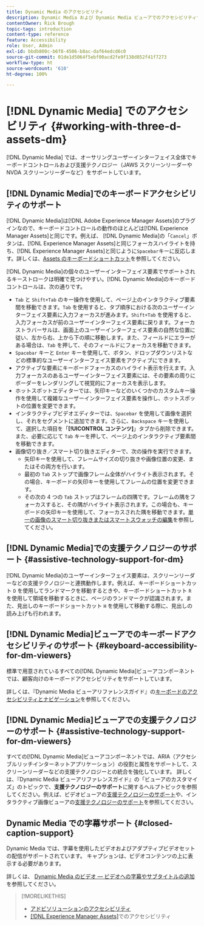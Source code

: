 ```yaml
---
title: Dynamic Media のアクセシビリティ
description: Dynamic Media および Dynamic Media ビューアでのアクセシビリティサポートについて説明します。
contentOwner: Rick Brough
topic-tags: introduction
content-type: reference
feature: Accessibility
role: User, Admin
exl-id: bbdb800c-b6f8-4506-b8ac-daf64edcd6c0
source-git-commit: 01de1d5064f5ebf00acd2fe9f138d852f41f7273
workflow-type: ht
source-wordcount: '610'
ht-degree: 100%

---
```


# [!DNL Dynamic Media] でのアクセシビリティ {#working-with-three-d-assets-dm}

[!DNL Dynamic Media] では、オーサリングユーザーインターフェイス全体でキーボードコントロールおよび支援テクノロジー（JAWS スクリーンリーダーや NVDA スクリーンリーダーなど）をサポートしています。

##  [!DNL Dynamic Media]でのキーボードアクセシビリティのサポート

[!DNL Dynamic Media]は[!DNL Adobe Experience Manager Assets]のプラグインなので、キーボードコントロールの動作のほとんどは[!DNL Experience Manager Assets]と同じです。例えば、 [!DNL Dynamic Media]の「`Cancel`」ボタンは、[!DNL Experience Manager Assets]と同じフォーカスハイライトを持ち、[!DNL Experience Manager Assets]と同じように`Spacebar`キーに反応します。詳しくは、[Assets のキーボードショートカット](/help/assets/accessibility.md#keyboard-shortcuts)を参照してください。

[!DNL Dynamic Media]の個々のユーザーインターフェイス要素でサポートされるキーストロークは明確で見つけやすい。[!DNL Dynamic Media]のキーボードコントロールは、次の通りです。

* `Tab` と `Shift+Tab` のキー操作を使用して、ページ上のインタラクティブ要素間を移動できます。`Tab` を使用すると、タブ順序における次のユーザーインターフェイス要素に入力フォーカスが進みます。`Shift+Tab` を使用すると、入力フォーカスが前のユーザーインターフェイス要素に戻ります。フォーカストラバーサルは、画面上のユーザーインターフェイス要素の自然な位置に従い、左から右、上から下の順に移動します。また、フィールドにエラーがある場合は、`Tab` を押して、そのフィールドにフォーカスを移動できます。
* `Spacebar` キーと `Enter` キーを使用して、ボタン、ドロップダウンリストなどの標準的なユーザーインターフェイス要素をアクティブにできます。
* アクティブな要素にキーボードフォーカスのハイライト表示を行えます。入力フォーカスのあるユーザーインターフェイス要素には、その要素の周りにボーダーをレンダリングして視覚的にフォーカスを表示します。
* ホットスポットエディターでは、矢印キーなどのいくつかのカスタムキー操作を使用して複雑なユーザーインターフェイス要素を操作し、ホットスポットの位置を変更できます。
* インタラクティブビデオエディターでは、`Spacebar` を使用して画像を選択し、それをセグメントに追加できます。さらに、`Backspace` キーを使用して、選択した項目を「**[!UICONTROL コンテンツ]**」タブから削除できます。また、必要に応じて `Tab` キーを押して、ページ上のインタラクティブ要素間を移動できます。
* 画像切り抜き／スマート切り抜きエディターで、次の操作を実行できます。
   * 矢印キーを使用して、フレームサイズの切り抜きや画像位置の変更、またはその両方を行います。
   * 最初の `Tab` ストップで画像フレーム全体がハイライト表示されます。その場合、キーボードの矢印キーを使用してフレームの位置を変更できます。
   * その次の 4 つの `Tab` ストップはフレームの四隅です。フレームの隅をフォーカスすると、その隅がハイライト表示されます。この場合も、キーボードの矢印キーを使用して、フォーカスされた隅を移動できます。[単一の画像のスマート切り抜きまたはスマートスウォッチの編集](/help/assets/image-profiles.md#editing-the-smart-crop-or-smart-swatch-of-a-single-image)を参照してください。

<!-- Keyboarding is the same because Dynamic Media is using the same UI library (Coral 3 (AEM 6.5) or Coral Spectrum (in Skyline)) as entire AEM Assets.  -->

<!-- In the Hotspot editor, Dynamic Media lets you use arrow keys to control the position of a hot spot. See [Carousel Banners](/help/assets/dynamic-media/carousel-banners.md##adding-hotspots-or-image-maps-to-an-image-banner) or [Interactive Images](/help/assets/dynamic-media/interactive-images.md#adding-hotspots-to-an-image-banner)  -->

<!-- I think we should definitely mention this in the DM-specific area of documentation for keyboard support. -->

<!-- I would not get into much of details of specific keyboard support logic of these editors. One of the reasons - chances are that accessibility support will receive Phase2-like attention, with more holistic approach. -->

## [!DNL Dynamic Media]での支援テクノロジーのサポート {#assistive-technology-support-for-dm}

[!DNL Dynamic Media]のユーザーインターフェイス要素は、スクリーンリーダーなどの支援テクノロジーと連携動作します。例えば、キーボードショートカット `D` を使用してランドマークを移動するときや、キーボードショートカット `R` を使用して領域を移動するときに、ページのランドマークが認識されます。また、見出しのキーボードショートカット `H` を使用して移動する際に、見出しの読み上げも行われます。

## [!DNL Dynamic Media]ビューアでのキーボードアクセシビリティのサポート {#keyboard-accessibility-for-dm-viewers}

標準で用意されているすべての[!DNL Dynamic Media]ビューアコンポーネントでは、顧客向けのキーボードアクセシビリティをサポートしています。

詳しくは、『Dynamic Media ビューアリファレンスガイド』の[キーボードのアクセシビリティとナビゲーション](https://experienceleague.adobe.com/docs/dynamic-media-developer-resources/library/c-keyboard-accessibility.html?lang=ja)を参照してください。

##  [!DNL Dynamic Media]ビューアでの支援テクノロジーのサポート {#assistive-technology-support-for-dm-viewers}

すべての[!DNL Dynamic Media]ビューアコンポーネントでは、ARIA（アクセシブルリッチインターネットアプリケーション）の役割と属性をサポートして、スクリーンリーダーなどの支援テクノロジーとの統合を強化しています。
詳しくは、『Dynamic Media ビューアリファレンスガイド』の「ビューアのカスタマイズ」のトピックで、**支援テクノロジーのサポート**&#x200B;に関するヘルプトピックを参照してください。例えば、ビデオビューアの[支援テクノロジーのサポート](https://experienceleague.adobe.com/docs/dynamic-media-developer-resources/library/viewers-aem-assets-dmc/video/r-html5-video-viewer-20-assistive.html?lang=ja)や、インタラクティブ画像ビューアの[支援テクノロジーのサポート](https://experienceleague.adobe.com/docs/dynamic-media-developer-resources/library/viewers-for-aem-assets-only/interactive-images/c-html5-aem-interactive-image-assistive.html?lang=ja#viewers-for-aem-assets-only)を参照してください。

## Dynamic Media での字幕サポート {#closed-caption-support}

Dynamic Media では、字幕を使用したビデオおよびアダプティブビデオセットの配信がサポートされています。 キャプションは、ビデオコンテンツの上に表示する必要があります。

詳しくは、 [Dynamic Media のビデオ — ビデオへの字幕やサブタイトルの追加](/help/assets/video.md#adding-captions-to-video)を参照してください。

>[!MORELIKETHIS]
>
>* [アドビソリューションのアクセシビリティ](https://www.adobe.com/accessibility.html)
>* [ [!DNL Experience Manager Assets]](/help/assets/accessibility.md)でのアクセシビリティ

